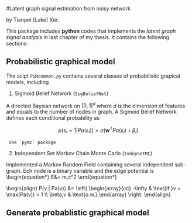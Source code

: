 #Latent graph signal estimation from noisy network

by Tianpei (Luke) Xie. 

This package includes __python__ codes that implements the _latent graph signal analysis_ in last chapter of my thesis. It contains the following sections: 

## Probabilistic graphical model 

The scipt `PGMcommon.py` contains several classes of probabilistic grapical models, including 

  1. Sigmoid Belief Network (`SigBeliefNet`)

   A directed Baysian network on $[0,1]^d$ where $d$ is the dimension of features and equals to the number of nodes in graph. A Sigmoid Belief Network defines each conditional probability as 

$$ p(s_{i} = 1 | Pa(s_{i})) = \sigma\left(\mathbf{w}^{T}Pa(s_{i}) + \beta_{i} \right)  $$

     Use `pymc` package 

  2. Independent Set Markov Chain Monte Carlo (`IndepSetMC`)

   Implemented a Markov Random Field containing several independent sub-graph. Ech node is a binary variable and the edge potential is
   \begin{equation*}
          E&= m\,c^2
   \end{equation*}


   \begin{align}
      P(v | Pa(v)) &= \left\{ \\begin{array}{cc} 
                                   -\infty   & \text{if }v + \max(Pa(v)) > 1 \\\\
                                    \beta\,v & \text{o.w.} 
                               \\end{array} \right.
   \end{align}
  


## Generate probablistic graphical model


